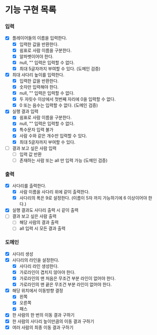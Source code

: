 # 기능 구현 목록

### 입력
- [x] 플레이어들의 이름을 입력한다.
  - [x] 입력한 값을 반환한다.
  - [x] 쉼표로 사람 이름을 구분한다.
  - [x] 알파벳이어야 한다.
  - [x] null, "" 입력은 입력할 수 없다.
  - [x] 최대 5글자까지 부여할 수 있다. (도메인 검증)
- [x] 최대 사다리 높이를 입력한다.
  - [x] 입력한 값을 반환한다.
  - [x] 숫자만 입력해야 한다.
  - [x] null, "" 입력은 입력할 수 없다.
  - [x] 두 자릿수 이상에서 첫번째 자리에 0을 입력할 수 없다.
  - [x] 0 또는 음수는 입력할 수 없다. (도메인 검증)
- [x] 실행 결과 입력
  - [x] 쉼표로 사람 이름을 구분한다.
  - [x] null, "" 입력은 입력할 수 없다.
  - [x] 특수문자 입력 불가
  - [x] 사람 수와 같은 개수만 입력할 수 있다.
  - [x] 최대 5글자까지 부여할 수 있다.
- [ ] 결과 보고 싶은 사람 입력
  - [ ] 입력 값 반환
  - [ ] 존재하는 사람 또는 all 만 입력 가능 (도메인 검증)

### 출력
- [x] 사다리를 출력한다.
  - [x] 사람 이름을 사다리 위에 같이 출력한다.
  - [x] 사다리의 폭은 9로 설정한다. (이름이 5자 까지 가능하기에 6 이상이어야 한다.)
- [x] 실행 결과도 사다리 출력 시 같이 출력
- [ ] 결과 보고 싶은 사람 출력
  - [ ] 해당 사람의 결과 출력
  - [ ] all 입력 시 모든 결과 출력

### 도메인
- [x] 사다리 생성
- [x] 사다리의 라인을 설정한다.
  - [x] 사다리 라인 생성한다.
  - [x] 가로라인이 겹치지 않아야 한다.
  - [x] 가로라인의 맨 처음은 무조건 부분 라인이 없어야 한다.
  - [x] 가로라인의 맨 끝은 무조건 부분 라인이 없어야 한다.
- [x] 해당 위치에서 이동방향 결정
  - [x] 왼쪽
  - [x] 오른쪽
  - [x] 패스
- [x] 한 사람의 한 번의 이동 결과 구하기
- [x] 한 사람의 사다리 높이만큼의 이동 결과 구하기
- [x] 여러 사람의 최종 이동 결과 구하기